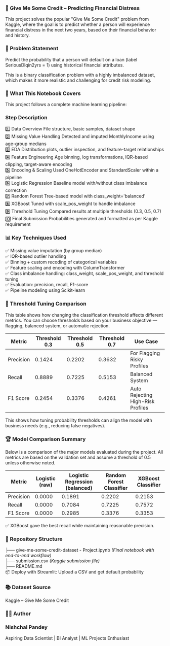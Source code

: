 ### 📂 Give Me Some Credit – Predicting Financial Distress  
This project solves the popular "Give Me Some Credit" problem from Kaggle, where the goal is to predict whether a person will experience financial distress in the next two years, based on their financial behavior and history.  

### 📌 Problem Statement  
Predict the probability that a person will default on a loan (label SeriousDlqin2yrs = 1) using historical financial attributes.  

This is a binary classification problem with a highly imbalanced dataset, which makes it more realistic and challenging for credit risk modeling.  

### 🧠 What This Notebook Covers  
This project follows a complete machine learning pipeline:  

### Step	Description   
1️⃣ Data Overview	File structure, basic samples, dataset shape   
2️⃣ Missing Value Handling	Detected and imputed MonthlyIncome using age-group medians    
3️⃣ EDA	Distribution plots, outlier inspection, and feature-target relationships    
4️⃣ Feature Engineering	Age binning, log transformations, IQR-based clipping, target-aware encoding    
5️⃣ Encoding & Scaling	Used OneHotEncoder and StandardScaler within a pipeline    
6️⃣ Logistic Regression	Baseline model with/without class imbalance correction    
7️⃣ Random Forest	Tree-based model with class_weight='balanced'    
8️⃣ XGBoost	Tuned with scale_pos_weight to handle imbalance    
9️⃣ Threshold Tuning	Compared results at multiple thresholds (0.3, 0.5, 0.7)      
🔟 Final Submission	Probabilities generated and formatted as per Kaggle requirement     

### 📊 Key Techniques Used

✅ Missing value imputation (by group median)  
✅ IQR-based outlier handling  
✅ Binning + custom recoding of categorical variables  
✅ Feature scaling and encoding with ColumnTransformer  
✅ Class imbalance handling: class_weight, scale_pos_weight, and threshold tuning  
✅ Evaluation: precision, recall, F1-score  
✅ Pipeline modeling using Scikit-learn  

### 🔁 Threshold Tuning Comparison  

This table shows how changing the classification threshold affects different metrics. You can choose thresholds based on your business objective — flagging, balanced system, or automatic rejection.  

| **Metric**   | **Threshold 0.3** | **Threshold 0.5** | **Threshold 0.7** | **Use Case**                            |
|--------------|-------------------|-------------------|-------------------|-----------------------------------------|
| Precision    | 0.1424            | 0.2202            | 0.3632            | For Flagging Risky Profiles             |
| Recall       | 0.8889            | 0.7225            | 0.5153            | Balanced System                         |
| F1 Score     | 0.2454            | 0.3376            | 0.4261            | Auto Rejecting High-Risk Profiles       |  

This shows how tuning probability thresholds can align the model with business needs (e.g., reducing false negatives).  

### 🏆 Model Comparison Summary   

Below is a comparison of the major models evaluated during the project. All metrics are based on the validation set and assume a threshold of 0.5 unless otherwise noted.   

| **Metric**   | **Logistic (raw)** | **Logistic Regression (balanced)** | **Random Forest Classifier** | **XGBoost Classifier** |
|--------------|--------------------|------------------------------------|------------------------------|-------------------------|
| Precision    | 0.0000             | 0.1891                             | 0.2202                       | 0.2153                  |
| Recall       | 0.0000             | 0.7084                             | 0.7225                       | 0.7572                  |
| F1 Score     | 0.0000             | 0.2985                             | 0.3376                       | 0.3353                  |   
 

✅ XGBoost gave the best recall while maintaining reasonable precision.  

### 📁 Repository Structure  
├── give-me-some-credit-dataset - Project.ipynb *(Final notebook with end-to-end workflow)*  
├── submission.csv                      *(Kaggle submission file)*  
├── README.md            
📦 Deploy with Streamlit: Upload a CSV and get default probability  

### 📚 Dataset Source  
Kaggle – Give Me Some Credit  

### 👨‍💻 Author   
### Nishchal Pandey  
Aspiring Data Scientist | BI Analyst | ML Projects Enthusiast  
